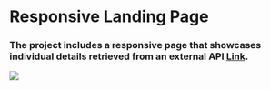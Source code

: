 # Responsive Landing Page

### The project includes a responsive page that showcases individual details retrieved from an external API [Link](https://randomuser.me/api/?page=3&results=10).

![](bharath-responsive-page.gif)
